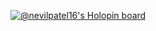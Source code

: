 [![@nevilpatel16's Holopin board](https://holopin.me/nevilpatel16)](https://holopin.io/@nevilpatel16)
